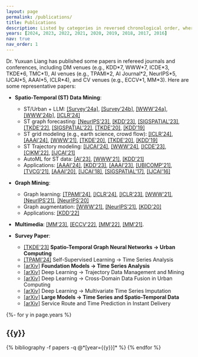 ```yaml
---
layout: page
permalink: /publications/
title: Publications
description: Listed by categories in reversed chronological order, where + indicates equal contribution and * denotes corresponding author. 
years: [2024, 2023, 2022, 2021, 2020, 2019, 2018, 2017, 2016]
nav: true
nav_order: 1
---
```

<!-- _pages/publications.md -->

Dr. Yuxuan Liang has published some papers in refereed journals and conferences, including DM venues (e.g., KDD\*7, WWW\*7, ICDE\*3, TKDE\*6, TMC\*1), AI venues (e.g., TPAMI\*2, AI Journal\*2, NeurIPS\*5, IJCAI\*5, AAAI\*5, ICLR\*4), and CV venues (e.g., ECCV\*1, MM\*3). Here are some representative papers:

- **Spatio-Temporal (ST) Data Mining**: 
  - ST/Urban + LLM: [[Survey'24a]](https://arxiv.org/pdf/2403.14735.pdf), [[Survey'24b]](https://arxiv.org/pdf/2310.10196), [[WWW'24a]](https://arxiv.org/pdf/2310.18340.pdf), [[WWW'24b]](https://arxiv.org/pdf/2310.09751.pdf), [[ICLR'24]](https://openreview.net/pdf?id=Unb5CVPtae)
  - ST graph forecasting: [[NeurIPS'23]](https://openreview.net/pdf?id=17Zkztjlgt), [[KDD'23]](https://di.ustc.edu.cn/_upload/tpl/11/ea/4586/template4586/assets/images/papers/zzy/CauSTG.pdf), [[SIGSPATIAL'23]](https://arxiv.org/pdf/2301.13629.pdf), [[TKDE'22]](https://ieeexplore.ieee.org/document/9956738/), [[SIGSPATIAL'22]](https://arxiv.org/pdf/2108.11873.pdf), [[TKDE'20]](http://urban-computing.com/pdf/MetaLearning_tkde_2020.pdf), [[KDD'19]](http://urban-computing.com/pdf/kdd_2019_camera_ready_ST_MetaNet.pdf)
  - ST grid modeling (e.g., earth science, crowd flow): [[ICLR'24]](https://openreview.net/pdf?id=sLdVl0q68X), [[AAAI'24]](https://ojs.aaai.org/index.php/AAAI/article/view/29521/30866), [[WWW'21]](http://urban-computing.com/pdf/WWW2021UrbanFlowPrediction.pdf), [[TKDE'20]](http://urban-computing.com/pdf/TKDE_UrbanFlowInfer.pdf), [[TKDE'20]](http://urban-computing.com/pdf/MVGCN_Final_Version.pdf), [[KDD'19]](http://urban-computing.com/pdf/yuxuanUrbanFMKDD2019.pdf)
  - ST Trajectory modeling: [[IJCAI'24]](https://arxiv.org/pdf/2404.14073.pdf), [[WWW'24]](https://arxiv.org/pdf/2403.01801), [[ICDE'23]](https://arxiv.org/abs/2210.05155), [[CIKM'22]](https://zhangjunbo.org/pdf/2022_CIKM_TrajFormer.pdf), [[IJCAI'21]](https://www.ijcai.org/proceedings/2021/0207.pdf)
  - AutoML for ST data: [[AI'23]](https://www.sciencedirect.com/science/article/abs/pii/S0004370223000450), [[WWW'21]](http://panzheyi.cc/publication/pan2021autostg/paper.pdf), [[KDD'21]](http://urban-computing.com/pdf/AutoST_kdd20_camera_ready.pdf)
  - Applications: [[AAAI'24]](https://ojs.aaai.org/index.php/AAAI/article/view/28991/29883), [[KDD'23]](https://arxiv.org/pdf/2305.18719.pdf), [[AAAI'23]](https://arxiv.org/pdf/2211.15979.pdf), [[UBICOMP'21]](http://urban-computing.com/pdf/paper_UbiComp20-Ruan.pdf), [[TVCG'21]](http://urban-computing.com/pdf/TVCG_viscas.pdf), [[AAAI'20]](http://urban-computing.com/pdf/AAAI-RuanS.361.pdf), [[IJCAI'18]](https://www.ijcai.org/Proceedings/2018/0476.pdf), [[SIGSPATIAL'17]](https://www.ijcai.org/Proceedings/2018/0476.pdf), [[IJCAI'16]](https://www.microsoft.com/en-us/research/wp-content/uploads/2016/06/ijcai16-Zheng-water-quality.pdf)
 

- **Graph Mining**:
  - Graph learning: [[TPAMI'24]](), [[ICLR'24]](https://openreview.net/pdf?id=nmBjBZoySX), [[ICLR'23]](https://openreview.net/pdf?id=Dvs-a3aymPe), [[WWW'21]](https://bhooi.github.io/papers/curgraph_web21.pdf), [[NeurIPS'21]](https://proceedings.neurips.cc/paper/2021/file/a3048e47310d6efaa4b1eaf55227bc92-Paper.pdf), [[NeurIPS'20]](https://proceedings.neurips.cc/paper/2020/file/cffb6e2288a630c2a787a64ccc67097c-Paper.pdf)
  - Graph augmentation: [[WWW'21]](https://dl.acm.org/doi/abs/10.1145/3442381.3449796?casa_token=ld3tJXow02AAAAAA:k6qS_Tsxym4YyANwQn8a-0Xf98Y0jD_gfTpPt8wocORTvaGRThRLseXYuvLbO8RU_EC0k6gAX6T7dg), [[NeurIPS'21]](https://proceedings.neurips.cc/paper/2021/file/0b0b0994d12ad343511adfbfc364256e-Paper.pdf), [[KDD'20]](https://bitbucket.org/ghentdatascience/ecmlpkdd20-papers/raw/master/RT/sub_221.pdf)
  - Applications: [[KDD'22]](https://arxiv.org/pdf/2207.05584.pdf)

- **Multimedia**:
[[MM'23]](https://dl.acm.org/doi/pdf/10.1145/3503161.3548102), 
[[ECCV'22]](https://dl.acm.org/doi/abs/10.1007/978-3-031-19830-4_33), 
[[MM'22]](https://dl.acm.org/doi/pdf/10.1145/3503161.3548102), 
[[MM'21]](https://dl.acm.org/doi/pdf/10.1145/3474085.3475268).


- **Survey Paper**:
  - [[TKDE'23]](https://arxiv.org/pdf/2303.14483.pdf) **Spatio-Temporal Graph Neural Networks -> Urban Computing**
  - [[TPAMI'24]](https://arxiv.org/pdf/2306.10125.pdf) Self-Supervised Learning -> Time Series Analysis
  - [[arXiv]](https://arxiv.org/pdf/2403.14735.pdf) **Foundation Models -> Time Series Analysis**
  - [[arXiv]](https://arxiv.org/pdf/2403.14151) Deep Learning -> Trajectory Data Management and Mining
  - [[arXiv]](https://arxiv.org/pdf/2402.19348) Deep Learning -> Cross-Domain Data Fusion in Urban Computing
  - [[arXiv]](https://arxiv.org/pdf/2402.04059v1) Deep Learning -> Multivariate Time Series Imputation
  - [[arXiv]](https://arxiv.org/pdf/2310.10196) **Large Models -> Time Series and Spatio-Temporal Data**
  - [[arXiv]](https://arxiv.org/pdf/2309.01194) Service Route and Time Prediction in Instant Delivery





<div class="publications">
{%- for y in page.years %}
  <h2 class="year">{{y}}</h2>
  {% bibliography -f papers -q @*[year={{y}}]* %}
{% endfor %}

</div>
